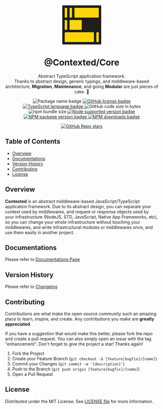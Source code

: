 <div align="center">
  <p>
    <img alt="Contexted Logo" width="128" src="https://raw.githubusercontent.com/contexted-js/brand/master/dark/main-fill.svg">
    <h1>@Contexted/Core</h1>
  </p>
  <p>
    Abstract TypeScript application framework.<br />
    Thanks to abstract design, generic typings, and middleware-based architecture, <b>Migration</b>, <b>Maintenance</b>, and going <b>Modular</b> are just pieces of cake. 🍰
  </p>
  <p>
    <img alt="Package name badge" src="https://img.shields.io/github/package-json/name/contexted-js/core">
    <a href="LICENSE">
      <img alt="GitHub license badge" src="https://img.shields.io/github/license/contexted-js/core">
    </a>
    <a href="https://typescriptlang.org/">
      <img alt="TypeScript language badge" src="https://img.shields.io/badge/language-typescript-blue">
    </a>
    <img alt="GitHub code size in bytes" src="https://img.shields.io/github/languages/code-size/contexted-js/core">
    <img alt="npm bundle size" src="https://img.shields.io/bundlephobia/min/@contexted/core">
    <a href="https://nodejs.org/">
      <img alt="Node supported version badge" src="https://img.shields.io/node/v/@contexted/core">
    </a>
    <a href="https://npmjs.com/package/@contexted/core">
      <img alt="NPM package version badge" src="https://img.shields.io/npm/v/@contexted/core?label=version">
    </a>
    <a href="https://npmjs.com/package/@contexted/core">
      <img alt="NPM downloads badge" src="https://img.shields.io/npm/dt/@contexted/core">
    </a>
  </p>
  <p>
    <a href="https://github.com/contexted-js/core/stargazers">
      <img alt="GitHub Repo stars" src="https://img.shields.io/github/stars/contexted-js/core?style=social">
    </a>
  </p>
</div>

## Table of Contents

-   [Overview](#overview)
-   [Documentations](#documentations)
-   [Version History](#version-history)
-   [Contributing](#contributing)
-   [License](#license)

## Overview

**Contexted** is an abstract middleware-based JavaScript/TypeScript application framework. Due to its abstract design, you can separate your context used by middlewares, and request or response objects used by your infrastructure (NodeJS, STD, JavaScript, Native App Frameworks, etc), so you can change your whole infrastructure without touching your middlewares, and write infrastructural modules or middlewares once, and use them easily in another project.

## Documentations

Please refer to [Documentations Page](docs/)

## Version History

Please refer to [Changelog](CHANGELOG.md)

## Contributing

Contributions are what make the open-source community such an amazing place to learn, inspire, and create. Any contributions you make are **greatly appreciated**.

If you have a suggestion that would make this better, please fork the repo and create a pull request. You can also simply open an issue with the tag "enhancement".
Don't forget to give the project a star! Thanks again!

1. Fork the Project
2. Create your Feature Branch (`git checkout -b [feature|bugfix]/[name]`)
3. Commit your Changes (`git commit -m '[description]'`)
4. Push to the Branch (`git push origin [feature|bugfix]/[name]`)
5. Open a Pull Request

## License

Distributed under the MIT License. See [LICENSE file](LICENSE) for more information.
